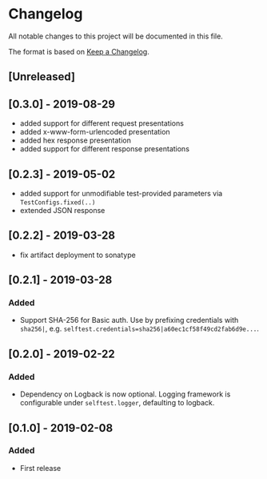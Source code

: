 # Changelog
All notable changes to this project will be documented in this file.

The format is based on [Keep a Changelog](https://keepachangelog.com/en/1.0.0/).

<!-- Categories: Added, Changed, Deprecated, Removed, Fixed, Security -->

## [Unreleased]

## [0.3.0] - 2019-08-29
- added support for different request presentations
- added x-www-form-urlencoded presentation
- added hex response presentation
- added support for different response presentations

## [0.2.3] - 2019-05-02
- added support for unmodifiable test-provided parameters via `TestConfigs.fixed(..)`
- extended JSON response

## [0.2.2] - 2019-03-28
- fix artifact deployment to sonatype

## [0.2.1] - 2019-03-28
### Added
- Support SHA-256 for Basic auth. Use by prefixing credentials with `sha256|`, e.g. `selftest.credentials=sha256|a60ec1cf58f49cd2fab6d9e...`.

## [0.2.0] - 2019-02-22
### Added
- Dependency on Logback is now optional. Logging framework is configurable under `selftest.logger`, defaulting to logback.

## [0.1.0] - 2019-02-08
### Added
- First release
